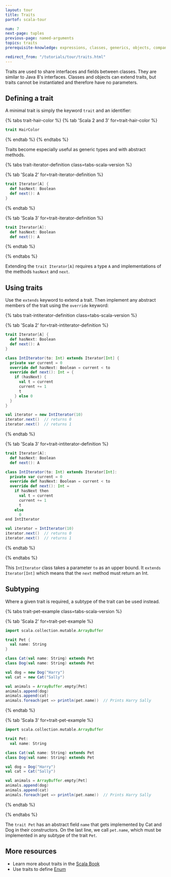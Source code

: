 ```yaml
---
layout: tour
title: Traits
partof: scala-tour

num: 7
next-page: tuples
previous-page: named-arguments
topics: traits
prerequisite-knowledge: expressions, classes, generics, objects, companion-objects

redirect_from: "/tutorials/tour/traits.html"
---
```


Traits are used to share interfaces and fields between classes. They are similar to Java 8's interfaces. Classes and objects can extend traits, but traits cannot be instantiated and therefore have no parameters.

## Defining a trait
A minimal trait is simply the keyword `trait` and an identifier:

{% tabs trait-hair-color %}
{% tab 'Scala 2 and 3' for=trait-hair-color %}
```scala mdoc
trait HairColor
```
{% endtab %}
{% endtabs %}

Traits become especially useful as generic types and with abstract methods.

{% tabs trait-iterator-definition class=tabs-scala-version %}

{% tab 'Scala 2' for=trait-iterator-definition %}
```scala mdoc
trait Iterator[A] {
  def hasNext: Boolean
  def next(): A
}
```
{% endtab %}

{% tab 'Scala 3' for=trait-iterator-definition %}
```scala
trait Iterator[A]:
  def hasNext: Boolean
  def next(): A
```
{% endtab %}

{% endtabs %}

Extending the `trait Iterator[A]` requires a type `A` and implementations of the methods `hasNext` and `next`.

## Using traits
Use the `extends` keyword to extend a trait. Then implement any abstract members of the trait using the `override` keyword:

{% tabs trait-intiterator-definition class=tabs-scala-version %}

{% tab 'Scala 2' for=trait-intiterator-definition %}
```scala mdoc:nest
trait Iterator[A] {
  def hasNext: Boolean
  def next(): A
}

class IntIterator(to: Int) extends Iterator[Int] {
  private var current = 0
  override def hasNext: Boolean = current < to
  override def next(): Int = {
    if (hasNext) {
      val t = current
      current += 1
      t
    } else 0
  }
}

val iterator = new IntIterator(10)
iterator.next()  // returns 0
iterator.next()  // returns 1
```
{% endtab %}

{% tab 'Scala 3' for=trait-intiterator-definition %}
```scala
trait Iterator[A]:
  def hasNext: Boolean
  def next(): A

class IntIterator(to: Int) extends Iterator[Int]:
  private var current = 0
  override def hasNext: Boolean = current < to
  override def next(): Int =
    if hasNext then
      val t = current
      current += 1
      t
    else
      0
end IntIterator

val iterator = IntIterator(10)
iterator.next()  // returns 0
iterator.next()  // returns 1
```
{% endtab %}

{% endtabs %}

This `IntIterator` class takes a parameter `to` as an upper bound. It `extends Iterator[Int]` which means that the `next` method must return an Int.

## Subtyping
Where a given trait is required, a subtype of the trait can be used instead.

{% tabs trait-pet-example class=tabs-scala-version %}

{% tab 'Scala 2' for=trait-pet-example %}
```scala mdoc
import scala.collection.mutable.ArrayBuffer

trait Pet {
  val name: String
}

class Cat(val name: String) extends Pet
class Dog(val name: String) extends Pet

val dog = new Dog("Harry")
val cat = new Cat("Sally")

val animals = ArrayBuffer.empty[Pet]
animals.append(dog)
animals.append(cat)
animals.foreach(pet => println(pet.name))  // Prints Harry Sally
```
{% endtab %}

{% tab 'Scala 3' for=trait-pet-example %}
```scala
import scala.collection.mutable.ArrayBuffer

trait Pet:
  val name: String

class Cat(val name: String) extends Pet
class Dog(val name: String) extends Pet

val dog = Dog("Harry")
val cat = Cat("Sally")

val animals = ArrayBuffer.empty[Pet]
animals.append(dog)
animals.append(cat)
animals.foreach(pet => println(pet.name))  // Prints Harry Sally
```
{% endtab %}

{% endtabs %}

The `trait Pet` has an abstract field `name` that gets implemented by Cat and Dog in their constructors. On the last line, we call `pet.name`, which must be implemented in any subtype of the trait `Pet`.


## More resources

* Learn more about traits in the [Scala Book](/scala3/book/domain-modeling-tools.html#traits)
* Use traits to define [Enum](/scala3/book/domain-modeling-fp.html#modeling-the-data)
